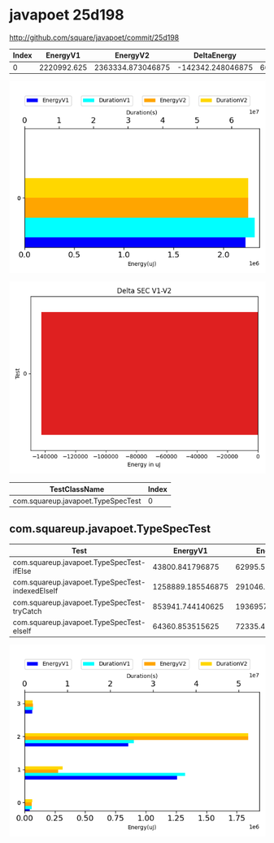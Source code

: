 # javapoet 25d198


http://github.com/square/javapoet/commit/25d198


| Index | EnergyV1 | EnergyV2 | DeltaEnergy | DurationV1 | DurationsV2 | DeltaDuration |
| --- | --- | --- | --- | --- | --- | --- |
| 0 | 2220992.625 | 2363334.873046875 | -142342.248046875 | 66681071.9375 | 68081253.62304688 | -1400181.685546875 |

![](./javapoet.png)

![](./javapoet_delta.png)

| TestClassName | Index |
| --- | --- |
| com.squareup.javapoet.TypeSpecTest | 0 |
## com.squareup.javapoet.TypeSpecTest

| Test | EnergyV1 | EnergyV2 | DeltaEnergy | DurationV1 | DurationsV2 | DeltaDuration |
| --- | --- | --- | --- | --- | --- | --- |
| com.squareup.javapoet.TypeSpecTest-ifElse | 43800.841796875 | 62995.509765625 | -19194.66796875 | 1683123.111328125 | 1910878.462890625 | -227755.3515625 |
| com.squareup.javapoet.TypeSpecTest-indexedElseIf | 1258889.185546875 | 291046.755859375 | 967842.4296875 | 37503913.91015625 | 9348604.849609375 | 28155309.060546875 |
| com.squareup.javapoet.TypeSpecTest-tryCatch | 853941.744140625 | 1936957.150390625 | -1083015.40625 | 25504191.412109375 | 54842779.05859375 | -29338587.646484375 |
| com.squareup.javapoet.TypeSpecTest-elseIf | 64360.853515625 | 72335.45703125 | -7974.603515625 | 1989843.50390625 | 1978991.251953125 | 10852.251953125 |

![](./com.squareup.javapoet.TypeSpecTest-graph.png)

